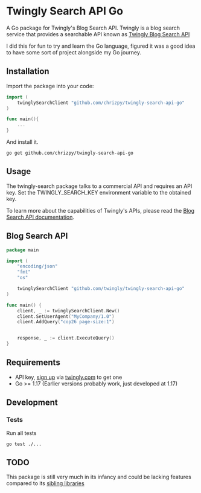 # Twingly Search API Go

A Go package for Twingly's Blog Search API. Twingly is a blog search service that provides a searchable API known as [Twingly Blog Search API](https://developer.twingly.com/resources/search/)

I did this for fun to try and learn the Go language, figured it was a good idea to have some sort of project alongside my Go journey.

## Installation

Import the package into your code:

```Go
import (
    twinglySearchClient "github.com/chrizpy/twingly-search-api-go"
)

func main(){
    ...
}
```

And install it.

```shell
go get github.com/chrizpy/twingly-search-api-go
```

## Usage

The twingly-search package talks to a commercial API and requires an API key. Set the TWINGLY_SEARCH_KEY environment variable to the obtained key.

To learn more about the capabilities of Twingly's APIs, please read the [Blog Search API documentation](https://developer.twingly.com/resources/search/).

## Blog Search API

```go
package main

import (
    "encoding/json"
    "fmt"
    "os"

    twinglySearchClient "github.com/twingly/twingly-search-api-go"
)

func main() {
    client, _ := twinglySearchClient.New()
    client.SetUserAgent("MyCompany/1.0")
    client.AddQuery("cop26 page-size:1")


    response, _ := client.ExecuteQuery()
}
```

## Requirements

* API key, [sign up](https://www.twingly.com/try-for-free) via [twingly.com](https://www.twingly.com/) to get one
* Go >= 1.17 (Earlier versions probably work, just developed at 1.17)

## Development

### Tests

Run all tests

```shell
go test ./...
```

## TODO

This package is still very much in its infancy and could be lacking features compared to its [sibling libraries](https://github.com/twingly)
